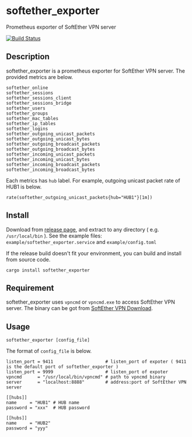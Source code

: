 # softether_exporter
Prometheus exporter of SoftEther VPN server

[![Build Status](https://travis-ci.org/dalance/softether_exporter.svg?branch=master)](https://travis-ci.org/dalance/softether_exporter)

## Description

softether_exporter is a prometheus exporter for SoftEther VPN server.
The provided metrics are below.

```
softether_online
softether_sessions
softether_sessions_client
softether_sessions_bridge
softether_users
softether_groups
softether_mac_tables
softether_ip_tables
softether_logins
softether_outgoing_unicast_packets
softether_outgoing_unicast_bytes
softether_outgoing_broadcast_packets
softether_outgoing_broadcast_bytes
softether_incoming_unicast_packets
softether_incoming_unicast_bytes
softether_incoming_broadcast_packets
softether_incoming_broadcast_bytes
```

Each metrics has `hub` label. For example, outgoing unicast packet rate of HUB1 is below.

```
rate(softether_outgoing_unicast_packets{hub="HUB1"}[1m])
```

## Install
Download from [release page](https://github.com/dalance/softether_exporter/releases/latest), and extract to any directory ( e.g. `/usr/local/bin` ).
See the example files: `example/softether_exporter.service` and `example/config.toml`

If the release build doesn't fit your environment, you can build and install from source code.

```
cargo install softether_exporter
```

## Requirement

softether_exporter uses `vpncmd` or `vpncmd.exe` to access SoftEther VPN server.
The binary can be got from [SoftEther VPN Download](http://www.softether-download.com/?product=softether).

## Usage

```
softether_exporter [config_file]
```

The format of `config_file` is below.

```
listen_port = 9411                    # listen_port of expoter ( 9411 is the default port of softether_exporter )
listen_port = 9999                    # listen_port of expoter
vpncmd      = "/usr/local/bin/vpncmd" # path to vpncmd binary
server      = "localhost:8888"        # address:port of SoftEther VPN server

[[hubs]]
name     = "HUB1" # HUB name
password = "xxx"  # HUB password

[[hubs]]
name     = "HUB2"
password = "yyy"
```
